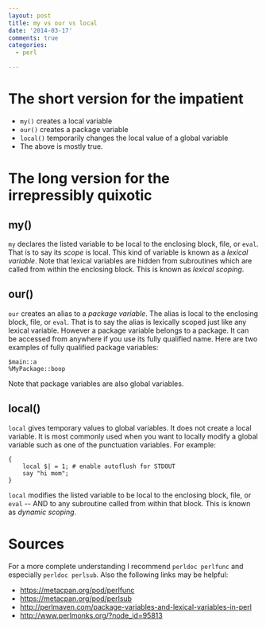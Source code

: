 ```yaml
---
layout: post
title: my vs our vs local
date: '2014-03-17'
comments: true
categories:
  - perl

---
```


# The short version for the impatient

   * `my()` creates a local variable
   * `our()` creates a package variable
   * `local()` temporarily changes the local value of a global variable
   * The above is mostly true.

# The long version for the irrepressibly quixotic

## my()

`my` declares the listed variable to be local to the enclosing block, file,
or `eval`.  That is to say its *scope* is local.  This kind of variable is
known as a *lexical variable*.  Note that lexical variables are hidden from
subroutines which are called from within the enclosing block.  This is known as
*lexical scoping*.

## our()

`our` creates an alias to a *package variable*.  The alias is local to the
enclosing block, file, or `eval`.  That is to say the alias is lexically scoped
just like any lexical variable.  However a package variable belongs to a
package.  It can be accessed from anywhere if you use its fully qualified name.
Here are two examples of fully qualified package variables:

    $main::a
    %MyPackage::boop

Note that package variables are also global variables.

## local()

`local` gives temporary values to global variables.  It does not create a local
variable.  It is most commonly used when you want to locally modify a global
variable such as one of the punctuation variables.  For example:

    { 
        local $| = 1; # enable autoflush for STDOUT
        say "hi mom";
    }

`local` modifies the listed variable to be local to the enclosing block,
file, or `eval` -- AND to any subroutine called from within that block.  This
is known as *dynamic scoping*.  


# Sources

For a more complete understanding I recommend `perldoc perlfunc` and especially
`perldoc perlsub`.  Also the following links may be helpful:

 * https://metacpan.org/pod/perlfunc
 * https://metacpan.org/pod/perlsub
 * http://perlmaven.com/package-variables-and-lexical-variables-in-perl
 * http://www.perlmonks.org/?node_id=95813


